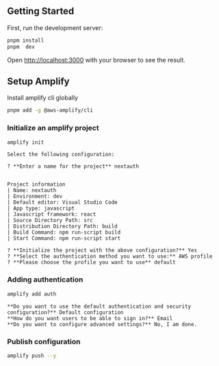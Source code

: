## Getting Started

First, run the development server:

```bash
pnpm install
pnpm  dev
```

Open [http://localhost:3000](http://localhost:3000) with your browser to see the result.

## Setup Amplify

Install amplify cli globally

```bash
pnpm add -g @aws-amplify/cli
```

### Initialize an amplify project

```bash
amplify init
```

```text
Select the following configuration:

? **Enter a name for the project** nextauth


Project information
| Name: nextauth
| Environment: dev
| Default editor: Visual Studio Code
| App type: javascript
| Javascript framework: react
| Source Directory Path: src
| Distribution Directory Path: build
| Build Command: npm run-script build
| Start Command: npm run-script start

? **Initialize the project with the above configuration?** Yes
? **Select the authentication method you want to use:** AWS profile
? **Please choose the profile you want to use** default
```

### Adding authentication

```bash
amplify add auth
```

```text
**Do you want to use the default authentication and security configuration?** Default configuration
**How do you want users to be able to sign in?** Email
**Do you want to configure advanced settings?** No, I am done.
```

### Publish configuration

```bash
amplify push --y
```

